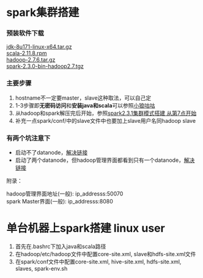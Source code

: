 # spark集群搭建

### 预装软件下载

[jdk-8u171-linux-x64.tar.gz](https://www.oracle.com/technetwork/java/javase/downloads/java-archive-javase8-2177648.html)<br>
[scala-2.11.8.rpm](https://www.scala-lang.org/download/2.11.8.html)<br>
[hadoop-2.7.6.tar.gz](https://archive.apache.org/dist/hadoop/core/hadoop-2.7.6/)<br>
[spark-2.3.0-bin-hadoop2.7.tgz](https://archive.apache.org/dist/spark/spark-2.3.0/)

### 主要步骤
1. hostname不一定要master，slave这种取法，可以自己定<br>
2. 1-3步骤即**无密码访问**和**安装java和scala**可以参照[小狼咕咕](https://www.cnblogs.com/zengxiaoliang/p/6478859.html)<br>
3. 从hadoop和spark解压完后开始，参照[spark2.3.1集群模式搭建 从第7点开始](https://blog.csdn.net/p_q_hersen/article/details/81394095)<br>
4. 补充一点spark/conf/中的slave文件中也要加上slave用户名同hadoop slave<br>

### 有两个坑注意下

 - 启动不了datanode，[解决链接](https://blog.csdn.net/ss762349239/article/details/52758064)
 - 启动了两个datanode，但hadoop管理界面都看到只有一个datanode，[解决链接](https://blog.csdn.net/baidu_19473529/article/details/52996380)
 


附录：

hadoop管理界面地址(一般): ip_addresss:50070<br>
spark Master界面(一般): ip_addresss:8080




# 单台机器上spark搭建 linux user

1. 首先在.bashrc下加入java和scala路径<br>
2. 在hadoop/etc/hadoop文件中配置core-site.xml, slave和hdfs-site.xml文件<br>
3. 在spark/conf文件中配置core-site.xml, hive-site.xml, hdfs-site.xml, slaves, spark-env.sh<br>

